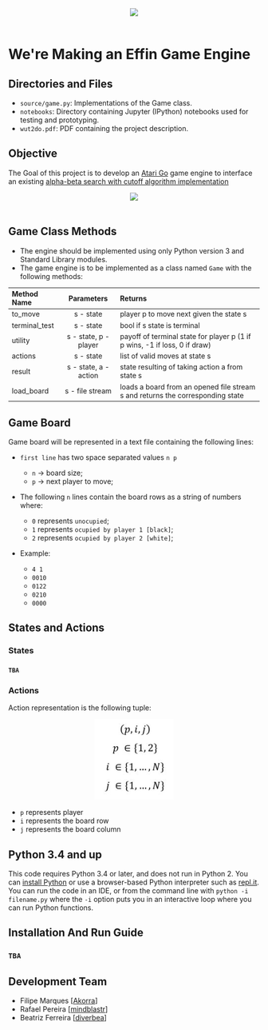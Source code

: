 <div align="center">
  <a><img src="https://fenix.tecnico.ulisboa.pt/api/bennu-portal/configuration/logo"></a><br><br>
</div>

# We're Making an Effin Game Engine 

## Directories and Files
- `source/game.py`: Implementations of the Game class.
- `notebooks`: Directory containing Jupyter (IPython) notebooks used for testing and prototyping.
- `wut2do.pdf`: PDF containing the project description.

## Objective

The Goal of this project is to develop an [Atari Go](https://senseis.xmp.net/?BasicRulesOfGo) game engine to interface an existing [alpha-beta search with cutoff algorithm implementation](https://github.com/aimacode/aima-python)

<div align="center">
  <a><img src="https://senseis.xmp.net/diagrams/28/7c2a15d2373af82f4ffe173d073a9302.png"></a><br><br>
</div>

## Game Class Methods

- The engine should be implemented using only Python version 3 and Standard Library modules.
- The game engine is to be implemented as a class named `Game` with the following methods:


| Method Name   | Parameters            | Returns                                                                        |
|:--------------|:---------------------:|:-------------------------------------------------------------------------------|
| to_move       | s - state             | player p to move next given the state s                                        |
| terminal_test | s - state             | bool if s state is terminal                                                    |
| utility       | s - state, p - player | payoff of terminal state for player p (1 if p wins, -1 if loss, 0 if draw)     |
| actions       | s - state             | list of valid moves at state s                                                 |
| result        | s - state, a - action | state resulting of taking action a from state s                                |
| load_board    | s - file stream       | loads a board from an opened file stream s and returns the corresponding state |

## Game Board
Game board will be represented in a text file containing the following lines:
- `first line` has two space separated values `n p`
  - `n` -> board size;
  - `p` -> next player to move;
- The following `n` lines contain the board rows as a string of numbers where:
  - `0` represents `unocupied`;
  - `1` represents `ocupied by player 1 [black]`;
  - `2` represents `ocupied by player 2 [white]`;
  
- Example:
  - `4 1`
  - `0010`
  - `0122`
  - `0210`
  - `0000`
## States and Actions
### States
#### `TBA`
### Actions
Action representation is the following tuple:
<div align="center">
  <a><img src="https://github.com/Akorra/ArtIntDecSys/blob/master/ARGO/bin/actions.JPG?raw=true"></a>
</div>

  - `p` represents player
  - `i` represents the board row
  - `j` represents the board column

## Python 3.4 and up

This code requires Python 3.4 or later, and does not run in Python 2. You can [install Python](https://www.python.org/downloads) or use a browser-based Python interpreter such as [repl.it](https://repl.it/languages/python3).
You can run the code in an IDE, or from the command line with `python -i filename.py` where the `-i` option puts you in an interactive loop where you can run Python functions.

## Installation And Run Guide

### `TBA`

## Development Team
- Filipe Marques [[Akorra](https://github.com/Akorra)]
- Rafael Pereira [[mindblastr](https://github.com/mindblastr)]
- Beatriz Ferreira [[diverbea](https://github.com/diverbea)]
